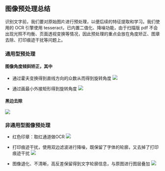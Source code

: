 ## 图像预处理总结

识别文字前，我们要对原始图片进行预处理，以便后续的特征提取和学习。我们使用的 OCR 引擎使用 tesseract，已内置二值化、降噪功能，由于扫描版 pdf 不会出现光照不均衡、页面透视变换等情况，因此预处理的重点会放在角度矫正、图章去除、打印痕迹干扰等问题上。

### 通用型预处理 

#### 图像角度倾斜矫正，其中

- 通过霍夫变换得到直线方向的众数从而得到旋转角度
![](https://pic3.zhimg.com/80/v2-feca74fcad9890b47c4229d489a36462_hd.jpg)

- 通过画最小外接矩形得到旋转角度
![](https://pic2.zhimg.com/80/v2-cdd8e62a6ed8965d80ca164264be79b1_hd.jpg)

#### 黑边去除
![](https://pic4.zhimg.com/80/v2-e52e47b27bf97d5415a3e8dad02f3d63_hd.jpg)

### 非通用型图像预处理

- 红色印章：取红通道做OCR
![](https://pic4.zhimg.com/80/v2-bb23a70a5468cf7649787c855174beab_hd.jpg)

- 打印痕迹干扰，使用双边滤波进行降噪，既保留了字体的轮廓，又去掉了打印痕迹干扰
![](https://pic4.zhimg.com/80/v2-a7f5106a501921d45a07431226e976db_hd.jpg)

- 图像退化、不清晰，高反差保留得到文字轮廓信息，与原图进行图层叠加
![](https://pic2.zhimg.com/80/v2-23936597f4a9751601426ceae52b0349_hd.jpg)
